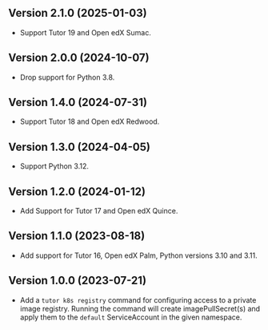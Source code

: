 Version 2.1.0 (2025-01-03)
----------------------------

* Support Tutor 19 and Open edX Sumac.

Version 2.0.0 (2024-10-07)
-----------------------------

* Drop support for Python 3.8.

Version 1.4.0 (2024-07-31)
-----------------------------

* Support Tutor 18 and Open edX Redwood.

Version 1.3.0 (2024-04-05)
-----------------------------

* Support Python 3.12.

Version 1.2.0 (2024-01-12)
-----------------------------

* Add Support for Tutor 17 and Open edX Quince.

Version 1.1.0 (2023-08-18)
-----------------------------
* Add support for Tutor 16, Open edX Palm,
  Python versions 3.10 and 3.11.

Version 1.0.0 (2023-07-21)
-----------------------------

* Add a `tutor k8s registry` command for configuring 
  access to a private image registry. 
  Running the command will create imagePullSecret(s)
  and apply them to the `default` ServiceAccount in 
  the given namespace.
